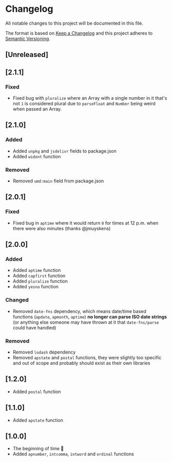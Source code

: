 # Changelog

All notable changes to this project will be documented in this file.

The format is based on [Keep a Changelog](http://keepachangelog.com/en/1.0.0/)
and this project adheres to [Semantic Versioning](http://semver.org/spec/v2.0.0.html).

## [Unreleased]

## [2.1.1]

### Fixed

- Fixed bug with `pluralize` where an Array with a single number in it that's not `1` is considered plural due to `parseFloat` and `Number` being weird when passed an Array.

## [2.1.0]

### Added

- Added `unpkg` and `jsdelivr` fields to package.json
- Added `widont` function

### Removed

- Removed `umd:main` field from package.json

## [2.0.1]

### Fixed

- Fixed bug in `aptime` where it would return `0` for times at 12 p.m. when there were also minutes (thanks @jmuyskens)

## [2.0.0]

### Added

- Added `aptime` function
- Added `capfirst` function
- Added `pluralize` function
- Added `yesno` function

### Changed

- Removed `date-fns` dependency, which means date/time based functions (`apdate`, `apmonth`, `aptime`) **no longer can parse ISO date strings** (or anything else someone may have thrown at it that `date-fns/parse` could have handled)

### Removed

- Removed `lodash` dependency
- Removed `apstate` and `postal` functions, they were slightly too specific and out of scope and probably should exist as their own libraries

## [1.2.0]

- Added `postal` function

## [1.1.0]

- Added `apstate` function

## [1.0.0]

- The beginning of time :tada:
- Added `apnumber`, `intcomma`, `intword` and `ordinal` functions
